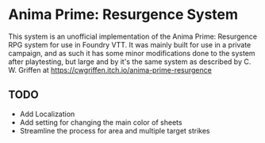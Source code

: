 # Anima Prime: Resurgence System

This system is an unofficial implementation of the Anima Prime: Resurgence RPG system for use in Foundry VTT. It was mainly built for use in a private campaign, and as such it has some minor modifications done to the system after playtesting, but large and by it's the same system as described by C. W. Griffen at https://cwgriffen.itch.io/anima-prime-resurgence

## TODO
- Add Localization
- Add setting for changing the main color of sheets
- Streamline the process for area and multiple target strikes
